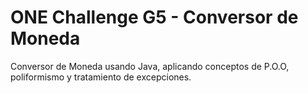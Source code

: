 # ONE Challenge G5 - Conversor de Moneda
Conversor de Moneda usando Java, aplicando conceptos de P.O.O, poliformismo y tratamiento de excepciones.

